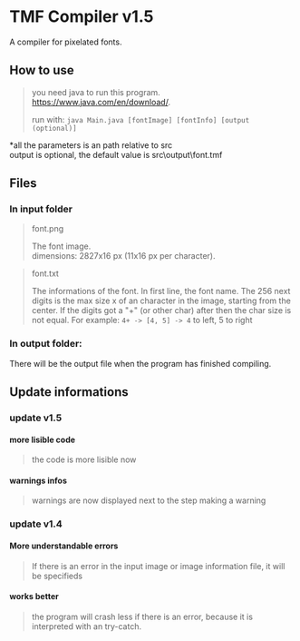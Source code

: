 # TMF Compiler v1.5
A compiler for pixelated fonts.

## How to use
> you need java to run this program. https://www.java.com/en/download/.
> 
> run with: ```java Main.java [fontImage] [fontInfo] [output (optional)]```

*all the parameters is an path relative to src\
output is optional, the default value is src\output\font.tmf


## Files
### In input folder
> font.png
> 
> The font image.  
> dimensions: 2827x16 px (11x16 px per character).


> font.txt
> 
> The informations of the font.
> In first line, the font name. The 256 next digits is the max size x of an character in the image, starting from the center.
> If the digits got a "+" (or other char) after then the char size is not equal. For example: ```4+ -> [4, 5] -> 4``` to left, 5 to right

### In output folder:
There will be the output file when the program has finished compiling.

## Update informations
### update v1.5
#### more lisible code
> the code is more lisible now

#### warnings infos
> warnings are now displayed next to the step making a warning

### update v1.4
#### More understandable errors
> If there is an error in the input image or image information file, it will be specifieds

#### works better
> the program will crash less if there is an error, because it is interpreted with an try-catch.

